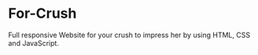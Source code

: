 # For-Crush
Full responsive Website for your crush to impress her by using HTML, CSS and JavaScript. 

